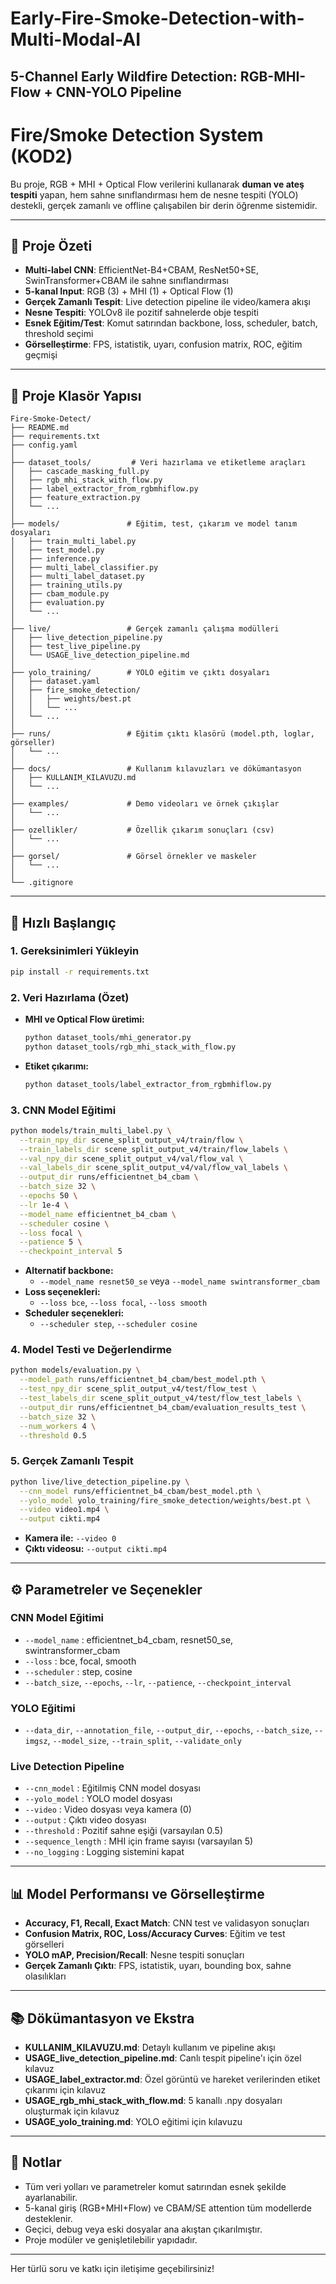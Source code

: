 # Early-Fire-Smoke-Detection-with-Multi-Modal-AI
5-Channel Early Wildfire Detection: RGB-MHI-Flow + CNN-YOLO Pipeline
 ---

 # Fire/Smoke Detection System (KOD2)

Bu proje, RGB + MHI + Optical Flow verilerini kullanarak **duman ve ateş tespiti** yapan, hem sahne sınıflandırması hem de nesne tespiti (YOLO) destekli, gerçek zamanlı ve offline çalışabilen bir derin öğrenme sistemidir.

---

## 🚩 Proje Özeti
- **Multi-label CNN**: EfficientNet-B4+CBAM, ResNet50+SE, SwinTransformer+CBAM ile sahne sınıflandırması
- **5-kanal Input**: RGB (3) + MHI (1) + Optical Flow (1)
- **Gerçek Zamanlı Tespit**: Live detection pipeline ile video/kamera akışı
- **Nesne Tespiti**: YOLOv8 ile pozitif sahnelerde obje tespiti
- **Esnek Eğitim/Test**: Komut satırından backbone, loss, scheduler, batch, threshold seçimi
- **Görselleştirme**: FPS, istatistik, uyarı, confusion matrix, ROC, eğitim geçmişi

---

## 📁 Proje Klasör Yapısı
```
Fire-Smoke-Detect/
├── README.md
├── requirements.txt
├── config.yaml
│
├── dataset_tools/         # Veri hazırlama ve etiketleme araçları
│   ├── cascade_masking_full.py
│   ├── rgb_mhi_stack_with_flow.py
│   ├── label_extractor_from_rgbmhiflow.py
│   ├── feature_extraction.py
│   └── ...
│
├── models/               # Eğitim, test, çıkarım ve model tanım dosyaları
│   ├── train_multi_label.py
│   ├── test_model.py
│   ├── inference.py
│   ├── multi_label_classifier.py
│   ├── multi_label_dataset.py
│   ├── training_utils.py
│   ├── cbam_module.py
│   ├── evaluation.py
│   └── ...
│
├── live/                 # Gerçek zamanlı çalışma modülleri
│   ├── live_detection_pipeline.py
│   ├── test_live_pipeline.py
│   └── USAGE_live_detection_pipeline.md
│
├── yolo_training/        # YOLO eğitim ve çıktı dosyaları
│   ├── dataset.yaml
│   ├── fire_smoke_detection/
│   │   ├── weights/best.pt
│   │   └── ...
│   └── ...
│
├── runs/                 # Eğitim çıktı klasörü (model.pth, loglar, görseller)
│   └── ...
│
├── docs/                 # Kullanım kılavuzları ve dökümantasyon
│   ├── KULLANIM_KILAVUZU.md
│   └── ...
│
├── examples/             # Demo videoları ve örnek çıkışlar
│   └── ...
│
├── ozellikler/           # Özellik çıkarım sonuçları (csv)
│   └── ...
│
├── gorsel/               # Görsel örnekler ve maskeler
│   └── ...
│
└── .gitignore
```

---

## 🚀 Hızlı Başlangıç

### 1. Gereksinimleri Yükleyin
```bash
pip install -r requirements.txt
```

### 2. Veri Hazırlama (Özet)
- **MHI ve Optical Flow üretimi:**
  ```bash
  python dataset_tools/mhi_generator.py
  python dataset_tools/rgb_mhi_stack_with_flow.py
  ```
- **Etiket çıkarımı:**
  ```bash
  python dataset_tools/label_extractor_from_rgbmhiflow.py
  ```

### 3. CNN Model Eğitimi
```bash
python models/train_multi_label.py \
  --train_npy_dir scene_split_output_v4/train/flow \
  --train_labels_dir scene_split_output_v4/train/flow_labels \
  --val_npy_dir scene_split_output_v4/val/flow_val \
  --val_labels_dir scene_split_output_v4/val/flow_val_labels \
  --output_dir runs/efficientnet_b4_cbam \
  --batch_size 32 \
  --epochs 50 \
  --lr 1e-4 \
  --model_name efficientnet_b4_cbam \
  --scheduler cosine \
  --loss focal \
  --patience 5 \
  --checkpoint_interval 5
```
- **Alternatif backbone:**
  - `--model_name resnet50_se` veya `--model_name swintransformer_cbam`
- **Loss seçenekleri:**
  - `--loss bce`, `--loss focal`, `--loss smooth`
- **Scheduler seçenekleri:**
  - `--scheduler step`, `--scheduler cosine`

### 4. Model Testi ve Değerlendirme
```bash
python models/evaluation.py \
  --model_path runs/efficientnet_b4_cbam/best_model.pth \
  --test_npy_dir scene_split_output_v4/test/flow_test \
  --test_labels_dir scene_split_output_v4/test/flow_test_labels \
  --output_dir runs/efficientnet_b4_cbam/evaluation_results_test \
  --batch_size 32 \
  --num_workers 4 \
  --threshold 0.5
```

### 5. Gerçek Zamanlı Tespit
```bash
python live/live_detection_pipeline.py \
  --cnn_model runs/efficientnet_b4_cbam/best_model.pth \
  --yolo_model yolo_training/fire_smoke_detection/weights/best.pt \
  --video video1.mp4 \
  --output cikti.mp4
```
- **Kamera ile:** `--video 0`
- **Çıktı videosu:** `--output cikti.mp4`

---

## ⚙️ Parametreler ve Seçenekler

### CNN Model Eğitimi
- `--model_name` : efficientnet_b4_cbam, resnet50_se, swintransformer_cbam
- `--loss` : bce, focal, smooth
- `--scheduler` : step, cosine
- `--batch_size`, `--epochs`, `--lr`, `--patience`, `--checkpoint_interval`

### YOLO Eğitimi
- `--data_dir`, `--annotation_file`, `--output_dir`, `--epochs`, `--batch_size`, `--imgsz`, `--model_size`, `--train_split`, `--validate_only`

### Live Detection Pipeline
- `--cnn_model` : Eğitilmiş CNN model dosyası
- `--yolo_model` : YOLO model dosyası
- `--video` : Video dosyası veya kamera (0)
- `--output` : Çıktı video dosyası
- `--threshold` : Pozitif sahne eşiği (varsayılan 0.5)
- `--sequence_length` : MHI için frame sayısı (varsayılan 5)
- `--no_logging` : Logging sistemini kapat

---

## 📊 Model Performansı ve Görselleştirme
- **Accuracy, F1, Recall, Exact Match**: CNN test ve validasyon sonuçları
- **Confusion Matrix, ROC, Loss/Accuracy Curves**: Eğitim ve test görselleri
- **YOLO mAP, Precision/Recall**: Nesne tespiti sonuçları
- **Gerçek Zamanlı Çıktı**: FPS, istatistik, uyarı, bounding box, sahne olasılıkları

---

## 📚 Dökümantasyon ve Ekstra
- **KULLANIM_KILAVUZU.md**: Detaylı kullanım ve pipeline akışı
- **USAGE_live_detection_pipeline.md**: Canlı tespit pipeline'ı için özel kılavuz
- **USAGE_label_extractor.md**: Özel görüntü ve hareket verilerinden etiket çıkarımı için kılavuz
- **USAGE_rgb_mhi_stack_with_flow.md**: 5 kanallı .npy dosyaları oluşturmak için kılavuz
- **USAGE_yolo_training.md**: YOLO eğitimi için kılavuzu

---

## 📝 Notlar
- Tüm veri yolları ve parametreler komut satırından esnek şekilde ayarlanabilir.
- 5-kanal giriş (RGB+MHI+Flow) ve CBAM/SE attention tüm modellerde desteklenir.
- Geçici, debug veya eski dosyalar ana akıştan çıkarılmıştır.
- Proje modüler ve genişletilebilir yapıdadır.

---

Her türlü soru ve katkı için iletişime geçebilirsiniz! 
